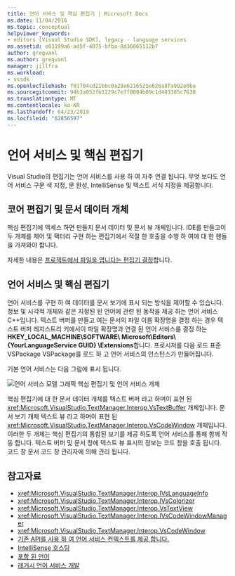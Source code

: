 ```yaml
---
title: 언어 서비스 및 핵심 편집기 | Microsoft Docs
ms.date: 11/04/2016
ms.topic: conceptual
helpviewer_keywords:
- editors [Visual Studio SDK], legacy - language services
ms.assetid: e03199a6-ad5f-4075-bfba-8d36865112b7
author: gregvanl
ms.author: gregvanl
manager: jillfra
ms.workload:
- vssdk
ms.openlocfilehash: f01784cd21bbc0a29a6216525e626a8fa992e0ba
ms.sourcegitcommit: 94b3a052fb1229c7e7f8804b09c1d403385c7630
ms.translationtype: MT
ms.contentlocale: ko-KR
ms.lasthandoff: 04/23/2019
ms.locfileid: "62856597"
---
```

# <a name="language-services-and-the-core-editor"></a>언어 서비스 및 핵심 편집기
Visual Studio의 편집기는 언어 서비스를 사용 하 여 자주 연결 됩니다. 무엇 보다도 언어 서비스 구문 색 지정, 문 완성, IntelliSense 및 텍스트 서식 지정을 제공합니다.

## <a name="core-editors-and-document-data-objects"></a>코어 편집기 및 문서 데이터 개체
 핵심 편집기에 액세스 하면 만들지 문서 데이터 및 문서 뷰 개체입니다. IDE를 만들고이 두 개체를 제어 및 팩터리 구현 하는 편집기에서 적절 한 호출을 수행 하 여에 대 한 핸들을 가져와야 합니다.

 자세한 내용은 [프로젝트에서 파일을 엽니다는 편집기 결정](../extensibility/internals/determining-which-editor-opens-a-file-in-a-project.md)합니다.

## <a name="language-services-and-the-core-editor"></a>언어 서비스 및 핵심 편집기
 언어 서비스를 구현 하 여 데이터를 문서 보기에 표시 되는 방식을 제어할 수 있습니다. 정보 및 시각적 개체와 같은 지정된 된 언어에 관련 된 동작을 제공 하는 언어 서비스 C++입니다. 텍스트 버퍼를 만들고 여는 문서의 파일 이름 확장명을 결정 하는 경우 텍스트 버퍼 레지스트리 키에서이 파일 확장명과 연결 된 언어 서비스를 결정 하는 **HKEY_LOCAL_MACHINE\SOFTWARE\ Microsoft\Editors\\{YourLanguageService GUID} \Extensions**합니다. 프로시저를 다음 로드 표준 VSPackage VSPackage를 로드 하 고 언어 서비스의 인스턴스가 만들어집니다.

 기본 언어 서비스는 다음 그림에 표시 됩니다.

 ![언어 서비스 모델 그래픽](../extensibility/media/vslanguageservicemodel.gif "vsLanguageServiceModel") 핵심 편집기 및 언어 서비스 개체

 핵심 편집기에 대 한 문서 데이터 개체를 텍스트 버퍼 라고 하며이 표현 된 <xref:Microsoft.VisualStudio.TextManager.Interop.VsTextBuffer> 개체입니다. 문서 보기 개체 텍스트 뷰 라고 하며이 표현 된 <xref:Microsoft.VisualStudio.TextManager.Interop.VsCodeWindow> 개체입니다. 이러한 두 개체는 핵심 편집기의 통합된 보기를 제공 하도록 언어 서비스를 통해 함께 작동 합니다. 텍스트 버퍼 및 문서 창에 텍스트 뷰 표시의 정보는 코드 창을 호출 됩니다. 코드 창 문서 코드 창 관리자에 의해 관리 됩니다.

## <a name="see-also"></a>참고자료
- <xref:Microsoft.VisualStudio.TextManager.Interop.IVsLanguageInfo>
- <xref:Microsoft.VisualStudio.TextManager.Interop.IVsColorizer>
- <xref:Microsoft.VisualStudio.TextManager.Interop.VsTextView>
- <xref:Microsoft.VisualStudio.TextManager.Interop.IVsCodeWindowManager>
- <xref:Microsoft.VisualStudio.TextManager.Interop.VsCodeWindow>
- [기존 API를 사용 하 여 언어 서비스 컨텍스트를 제공 합니다.](../extensibility/providing-a-language-service-context-by-using-the-legacy-api.md)
- [IntelliSense 호스팅](../extensibility/intellisense-hosting.md)
- [포함 된 언어](../extensibility/contained-languages.md)
- [레거시 언어 서비스 개발](../extensibility/internals/developing-a-legacy-language-service.md)